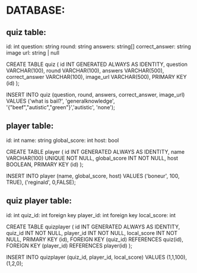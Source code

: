 # DATABASE:
## quiz table:

id: int
question: string
round: string
answers: string[]
correct_answer: string
image url: string | null

CREATE TABLE quiz (
    id INT GENERATED ALWAYS AS IDENTITY,
    question VARCHAR(100),
    round VARCHAR(100),
    answers VARCHAR(500),
    correct_answer VARCHAR(100),
    image_url VARCHAR(500),
    PRIMARY KEY (id)
);

INSERT INTO quiz (question, round, answers, correct_answer, image_url)
VALUES ('what is bail?', 'generalknowledge', '{"beef","autistic","green"}','autistic', 'none');


## player table:

id: int
name: string
global_score: int
host: bool

CREATE TABLE player (
    id INT GENERATED ALWAYS AS IDENTITY,
    name VARCHAR(100) UNIQUE NOT NULL,
    global_score INT NOT NULL,
    host BOOLEAN,
    PRIMARY KEY (id)
);

INSERT INTO player (name, global_score, host)
VALUES 
    ('boneur', 100, TRUE),
    ('reginald', 0,FALSE);


## quiz player table:

id: int
quiz_id: int foreign key
player_id: int foreign key
local_score: int

CREATE TABLE quizplayer (
    id INT GENERATED ALWAYS AS IDENTITY,
    quiz_id INT NOT NULL,
    player_id INT NOT NULL,
    local_score INT NOT NULL,
    PRIMARY KEY (id),
    FOREIGN KEY (quiz_id) REFERENCES quiz(id),
    FOREIGN KEY (player_id) REFERENCES player(id)
);

INSERT INTO quizplayer (quiz_id, player_id, local_score)
VALUES 
    (1,1,100),
    (1,2,0);